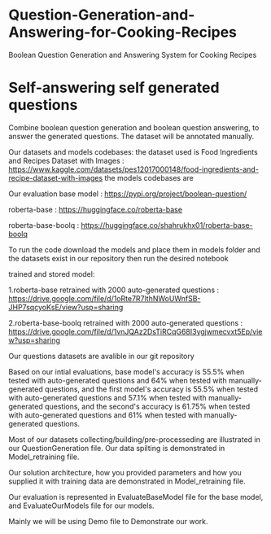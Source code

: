 # Question-Generation-and-Answering-for-Cooking-Recipes
Boolean Question Generation and Answering System for Cooking Recipes


# Self-answering self generated questions
Combine boolean question generation and boolean question answering, to answer the generated questions. The dataset will be annotated manually.



Our datasets and models codebases:
the dataset used is Food Ingredients and Recipes Dataset with Images : https://www.kaggle.com/datasets/pes12017000148/food-ingredients-and-recipe-dataset-with-images
the models codebases are

Our evaluation base model : https://pypi.org/project/boolean-question/

roberta-base : https://huggingface.co/roberta-base

roberta-base-boolq : https://huggingface.co/shahrukhx01/roberta-base-boolq

To run the code download the models and place them in models folder and the datasets exist in our repository then run the desired notebook

trained and stored model:

1.roberta-base retrained with 2000 auto-generated questions : https://drive.google.com/file/d/1oRte7R7lthNWoUWnfSB-JHP7sqcyoKsE/view?usp=sharing

2.roberta-base-boolq retrained with 2000 auto-generated questions : https://drive.google.com/file/d/1vnJQAz2DsTiRCqG68I3ygjwmecvxt5Ep/view?usp=sharing


Our questions datasets are avalible in our git repository

Based on our intial evaluations, base model's accuracy is 55.5% when tested with auto-generated questions and 64% when tested with manually-generated questions, 
and the first model's accuracy is 55.5% when tested with auto-generated questions and 57.1% when tested with manually-generated questions,
and the second's accuracy is 61.75% when tested with auto-generated questions and 61% when tested with manually-generated questions. 


Most of our datasets collecting/building/pre-processeding are illustrated in our QuestionGeneration file. Our data spilting is demonstrated in Model_retraining file. 

Our solution architecture, how you provided parameters and how you supplied it with training data are demonstrated in Model_retraining file.

Our evaluation is represented in EvaluateBaseModel file for the base model, and EvaluateOurModels file for our models.

Mainly we will be using Demo file to Demonstrate our work.
